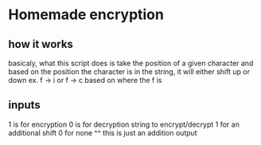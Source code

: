 # Homemade encryption
## how it works
basicaly, what this script does is take the position of a given character and based on the position the character is in the string, it will either shift up or down
ex. f -> i or f -> c based on where the f is

## inputs

1 is for encryption 0 is for decryption
string to encrypt/decrypt
1 for an additional shift 0 for none
^^ this is just an addition
output
